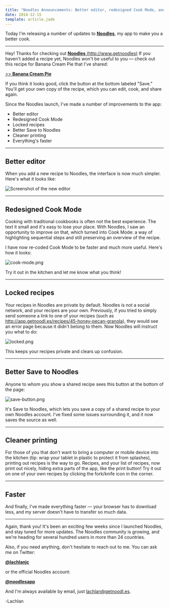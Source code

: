 ```yaml
---
title: "Noodles Announcements: Better editor, redesigned Cook Mode, and more."
date: 2014-12-15
template: article.jade
---
```


Today I'm releasing a number of updates to [**Noodles**](http://www.getnoodl.es), my app to make you a better cook.

___

Hey! Thanks for checking out [**Noodles** (http://www.getnoodles)](http://www.getnoodl.es) If you haven't added a recipe yet, Noodles won't be useful to you — check out this recipe for Banana Cream Pie that I've shared:

[>> **Banana Cream Pie**](http://app.getnoodl.es/s/152)

If you think it looks good, click the button at the bottom labeled "Save." You'll get your own copy of the recipe, which you can edit, cook, and share again.

Since the Noodles launch, I've made a number of improvements to the app:

- Better editor
- Redesigned Cook Mode
- Locked recipes
- Better Save to Noodles
- Cleaner printing
- Everything's faster

___

## Better editor

When you add a new recipe to Noodles, the interface is now much simpler. Here's what it looks like:

![Screenshot of the new editor](https://draftin.com:443/images/25125?token=nt0E8R2pmu60SrJBntsuwk-r0LGN9UuYmTjloYOYgLU-fVn-YrUOdWe6GeGC3ZQ9OAxgYfrmHWl202H5BW0OGrI)

___

## Redesigned Cook Mode

Cooking with traditional cookbooks is often not the best experience. The text it small and it's easy to lose your place. With Noodles, I saw an opportunity to improve on that, which turned into Cook Mode: a way of highlighting sequential steps and still preserving an overview of the recipe.

I have now re-coded Cook Mode to be faster and much more useful. Here's how it looks:

![cook-mode.png](https://draftin.com:443/images/25172?token=cj750rchgLH0dG1LiM0gancNYIGrCgtPBeXmgEd19_QUfvznmj5x1l-xCcksswuVwVosB6YKsGjPcBLJjnIyUSw)

Try it out in the kitchen and let me know what you think!

___

## Locked recipes

Your recipes in Noodles are private by default. Noodles is not a social network, and your recipes are your own. Previously, if you tried to simply send someone a link to one of your recipes (such as http://app.getnoodl.es/recipes/45-honey-pecan-granola), they would see an error page because it didn't belong to them. Now Noodles will instruct you what to do:

![locked.png](https://draftin.com:443/images/25127?token=jt8Ra8fE6MVfwUymYWNVAiX2GoUncXiA2dX8KR-BlEj2x8PEeF8tnkT3GanS52fC2c3o3bXrx49kzZIU1Qrx7cU)

This keeps your recipes private and clears up confusion.

___

## Better Save to Noodles

Anyone to whom you show a shared recipe sees this button at the bottom of the page:

![save-button.png](https://draftin.com:443/images/25171?token=u-7wLmdJcEHy9uzFSFJoFs-kPy1l0gwnmws9IuueOU4Es5dWlyVgHZsSO4yLqPfPZxPjO1a7lZmo1O2hzMU8dIE)

It's Save to Noodles, which lets you save a copy of a shared recipe to your own Noodles account. I've fixed some issues surrounding it, and it now saves the source as well.

___

## Cleaner printing

For those of you that don't want to bring a computer or mobile device into the kitchen (tip: wrap your tablet in plastic to protect it from splashes), printing out recipes is the way to go. Recipes, and your list of recipes, now print out  nicely, hiding extra parts of the app, like the print button! Try it out on one of your own recipes by clicking the fork/knife icon in the corner.

___

## Faster

And finally, I've made everything faster — your browser has to download less, and my server doesn't have to transfer so much data.

___

Again, thank you! It's been an exciting few weeks since I launched Noodles, and stay tuned for more updates. The Noodles community is growing, and we're heading for several hundred users in more than 24 countries.

Also, if you need anything, don't hesitate to reach out to me. You can ask me on Twitter:

[**@lachlanjc**](https://twitter.com/lachlanjc)

or the official Noodles account:

[**@noodlesapp**](https://twitter.com/noodlesapp)

And I'm always available by email, just [lachlan@getnoodl.es](mailto:lachlan@getnoodl.es).

-Lachlan

